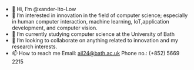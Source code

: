 - 👋 Hi, I’m @xander-Ito-Low
- 👀 I’m interested in innovation in the field of computer science; especially in human computer interaction, machine learning, IoT,application development, and computer vision.
- 🌱 I’m currently studying computer science at the University of Bath
- 💞️ I’m looking to collaborate on anything related to innovation and my research interests.
- 📫 How to reach me Email: ail24@bath.ac.uk Phone no.: (+852) 5669 2215
<!---
xander-Ito-Low/xander-Ito-Low is a ✨ special ✨ repository because its `README.md` (this file) appears on your GitHub profile.
You can click the Preview link to take a look at your changes.
--->
